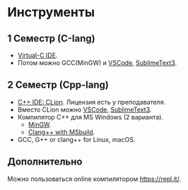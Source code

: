 # Инструменты

## 1 Семестр (С-lang)

- [Virtual-C IDE](https://sites.google.com/site/virtualcide/).
- Потом можно GCC(MinGW) и [VSCode](https://code.visualstudio.com/), [SublimeText3](https://www.sublimetext.com/3).

## 2 Семестр (Сpp-lang)

- [C++ IDE: CLion](https://www.jetbrains.com/clion/). Лицензия есть у преподавателя.
- Вместо CLion можно [VSCode](https://code.visualstudio.com/), [SublimeText3](https://www.sublimetext.com/3).
- Компилятор C++ для MS Windows (2 варианта).
	- [MinGW](???).
	- [Clang++ with MSbuild](https://gist.github.com/InNoHurryToCode/955d63db0d79699fed63fe18eeebf17e).
- GCC, G++ or clang++ for Linux, macOS.

## Дополнительно

Можно пользоваться online компилятором https://repl.it/.